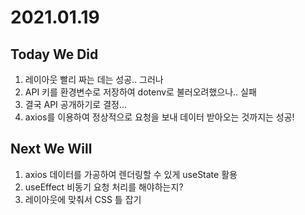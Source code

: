 # 2021.01.19

## Today We Did
1. 레이아웃 빨리 짜는 데는 성공.. 그러나
2. API 키를 환경변수로 저장하여 dotenv로 불러오려했으나.. 실패
3. 결국 API 공개하기로 결정...
4. axios를 이용하여 정상적으로 요청을 보내 데이터 받아오는 것까지는 성공!

## Next We Will
1. axios 데이터를 가공하여 렌더링할 수 있게 useState 활용
2. useEffect 비동기 요청 처리를 해야하는지?
3. 레이아웃에 맞춰서 CSS 틀 잡기

<!-- 1. 데이터를 화면에 띄워보기 / 2. CSS 틀 잡기 -->